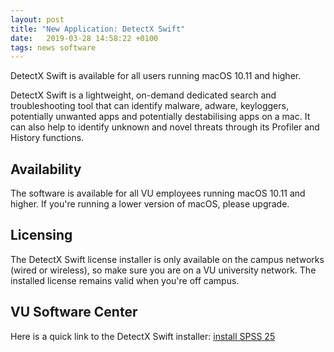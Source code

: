 ```yaml
---
layout: post
title: "New Application: DetectX Swift"
date:   2019-03-28 14:58:22 +0100
tags: news software
---
```


DetectX Swift is available for all users running macOS 10.11 and higher.

DetectX Swift is a lightweight, on-demand dedicated search and troubleshooting tool that can identify malware, adware, keyloggers, potentially unwanted apps and potentially destabilising apps on a mac. It can also help to identify unknown and novel threats through its Profiler and History functions.

## Availability

The software is available for all VU employees running macOS 10.11 and higher. If you're running a lower version of macOS, please upgrade.

## Licensing

The DetectX Swift license installer is only available on the campus networks (wired or wireless), so make sure you are on a VU university network. The installed license remains valid when you're off campus.

## VU Software Center

Here is a quick link to the DetectX Swift installer: [install SPSS 25](munki://detail-DetectXSwift)
